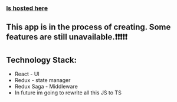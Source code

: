 ### [Is hosted here](https://leafy-zuccutto-393195.netlify.app/)

## This app is in the process of creating. Some features are still unavailable.❗️❗️❗️❗️❗️

## Technology Stack:
- React - UI
- Redux - state manager 
- Redux Saga - Middleware 
- In future im going to rewrite all this JS to TS

